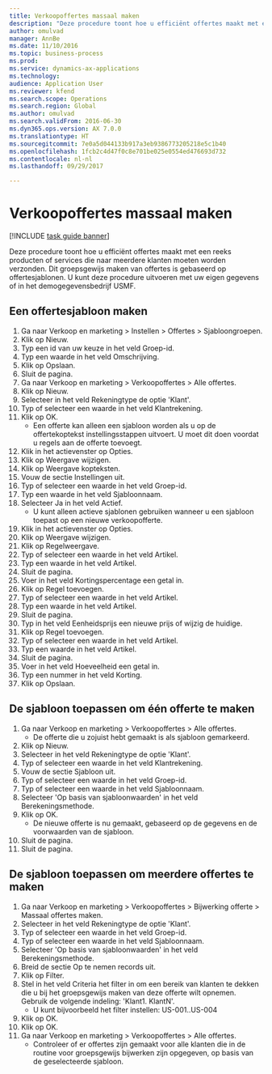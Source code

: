 ```yaml
--- 
title: Verkoopoffertes massaal maken
description: "Deze procedure toont hoe u efficiënt offertes maakt met een reeks producten of services die naar meerdere klanten moeten worden verzonden."
author: omulvad
manager: AnnBe
ms.date: 11/10/2016
ms.topic: business-process
ms.prod: 
ms.service: dynamics-ax-applications
ms.technology: 
audience: Application User
ms.reviewer: kfend
ms.search.scope: Operations
ms.search.region: Global
ms.author: omulvad
ms.search.validFrom: 2016-06-30
ms.dyn365.ops.version: AX 7.0.0
ms.translationtype: HT
ms.sourcegitcommit: 7e0a5d044133b917a3eb9386773205218e5c1b40
ms.openlocfilehash: 1fcb2c4d47f0c8e701be025e0554ed476693d732
ms.contentlocale: nl-nl
ms.lasthandoff: 09/29/2017

---
```

# <a name="mass-create-sales-quotations"></a>Verkoopoffertes massaal maken

[!INCLUDE [task guide banner](../../includes/task-guide-banner.md)]

Deze procedure toont hoe u efficiënt offertes maakt met een reeks producten of services die naar meerdere klanten moeten worden verzonden. Dit groepsgewijs maken van offertes is gebaseerd op offertesjablonen. U kunt deze procedure uitvoeren met uw eigen gegevens of in het demogegevensbedrijf USMF.


## <a name="create-a-quotation-template"></a>Een offertesjabloon maken
1. Ga naar Verkoop en marketing > Instellen > Offertes > Sjabloongroepen.
2. Klik op Nieuw.
3. Typ een id van uw keuze in het veld Groep-id.
4. Typ een waarde in het veld Omschrijving.
5. Klik op Opslaan.
6. Sluit de pagina.
7. Ga naar Verkoop en marketing > Verkoopoffertes > Alle offertes.
8. Klik op Nieuw.
9. Selecteer in het veld Rekeningtype de optie 'Klant'.
10. Typ of selecteer een waarde in het veld Klantrekening.
11. Klik op OK.
    * Een offerte kan alleen een sjabloon worden als u op de offertekoptekst instellingsstappen uitvoert. U moet dit doen voordat u regels aan de offerte toevoegt.   
12. Klik in het actievenster op Opties.
13. Klik op Weergave wijzigen.
14. Klik op Weergave kopteksten.
15. Vouw de sectie Instellingen uit.
16. Typ of selecteer een waarde in het veld Groep-id.
17. Typ een waarde in het veld Sjabloonnaam.
18. Selecteer Ja in het veld Actief.
    * U kunt alleen actieve sjablonen gebruiken wanneer u een sjabloon toepast op een nieuwe verkoopofferte.  
19. Klik in het actievenster op Opties.
20. Klik op Weergave wijzigen.
21. Klik op Regelweergave.
22. Typ of selecteer een waarde in het veld Artikel.
23. Typ een waarde in het veld Artikel.
24. Sluit de pagina.
25. Voer in het veld Kortingspercentage een getal in.
26. Klik op Regel toevoegen.
27. Typ of selecteer een waarde in het veld Artikel.
28. Typ een waarde in het veld Artikel.
29. Sluit de pagina.
30. Typ in het veld Eenheidsprijs een nieuwe prijs of wijzig de huidige.
31. Klik op Regel toevoegen.
32. Typ of selecteer een waarde in het veld Artikel.
33. Typ een waarde in het veld Artikel.
34. Sluit de pagina.
35. Voer in het veld Hoeveelheid een getal in.
36. Typ een nummer in het veld Korting.
37. Klik op Opslaan.

## <a name="apply-the-template-to-create-a-single-quotation"></a>De sjabloon toepassen om één offerte te maken
1. Ga naar Verkoop en marketing > Verkoopoffertes > Alle offertes.
    * De offerte die u zojuist hebt gemaakt is als sjabloon gemarkeerd.  
2. Klik op Nieuw.
3. Selecteer in het veld Rekeningtype de optie 'Klant'.
4. Typ of selecteer een waarde in het veld Klantrekening.
5. Vouw de sectie Sjabloon uit.
6. Typ of selecteer een waarde in het veld Groep-id.
7. Typ of selecteer een waarde in het veld Sjabloonnaam.
8. Selecteer 'Op basis van sjabloonwaarden' in het veld Berekeningsmethode.
9. Klik op OK.
    * De nieuwe offerte is nu gemaakt, gebaseerd op de gegevens en de voorwaarden van de sjabloon.  
10. Sluit de pagina.
11. Sluit de pagina.

## <a name="apply-the-template-to-mass-create-quotations"></a>De sjabloon toepassen om meerdere offertes te maken
1. Ga naar Verkoop en marketing > Verkoopoffertes > Bijwerking offerte > Massaal offertes maken.
2. Selecteer in het veld Rekeningtype de optie 'Klant'.
3. Typ of selecteer een waarde in het veld Groep-id.
4. Typ of selecteer een waarde in het veld Sjabloonnaam.
5. Selecteer 'Op basis van sjabloonwaarden' in het veld Berekeningsmethode.
6. Breid de sectie Op te nemen records uit.
7. Klik op Filter.
8. Stel in het veld Criteria het filter in om een bereik van klanten te dekken die u bij het groepsgewijs maken van deze offerte wilt opnemen. Gebruik de volgende indeling: 'Klant1. KlantN'.
    * U kunt bijvoorbeeld het filter instellen: US-001..US-004  
9. Klik op OK.
10. Klik op OK.
11. Ga naar Verkoop en marketing > Verkoopoffertes > Alle offertes.
    * Controleer of er offertes zijn gemaakt voor alle klanten die in de routine voor groepsgewijs bijwerken zijn opgegeven, op basis van de geselecteerde sjabloon.  



